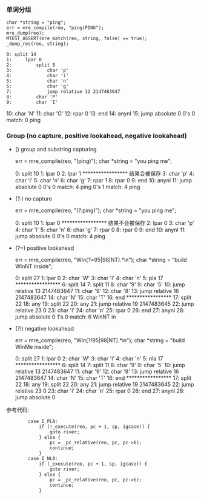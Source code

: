 ### 单词分组

    char *string = "ping";
    err = mre_compile(reo, "ping|PING");
    mre_dump(reo);
    MTEST_ASSERT(mre_match(reo, string, false) == true);
    _dump_res(reo, string);

    0: split 14
    1:     lpar 0
    2:         split 8
    3:             char 'p'
    4:             char 'i'
    5:             char 'n'
    6:             char 'g'
    7:             jump relative 12 2147483647
    8:         char 'P'
    9:         char 'I'
   10:         char 'N'
   11:         char 'G'
   12:     rpar 0
   13:     end
   14: anynl
   15: jump absolute 0
0's 0 match: 0 ping



### Group (no capture, positive lookahead, negative lookahead)

  * ()     group and substring capturing

    err = mre_compile(reo, "(ping)");
    char *string = "you ping me";

    0: split 10
    1:     lpar 0
    2:         lpar 1                 ***************** 结果会被保存
    3:             char 'p'
    4:             char 'i'
    5:             char 'n'
    6:             char 'g'
    7:         rpar 1
    8:     rpar 0
    9:     end
   10: anynl
   11: jump absolute 0
0's 0 match: 4 ping
0's 1 match: 4 ping



  * (?:)   no capture

    err = mre_compile(reo, "(?:ping)");
    char *string = "you ping me";

    0: split 10
    1:     lpar 0                 ***************** 结果不会被保存
    2:         lpar 0
    3:             char 'p'
    4:             char 'i'
    5:             char 'n'
    6:             char 'g'
    7:         rpar 0
    8:     rpar 0
    9:     end
   10: anynl
   11: jump absolute 0
0's 0 match: 4 ping



  * (?=)   positive lookahead

    err = mre_compile(reo, "Win(?=95|98|NT).*in");
    char *string = "build WinNT inside";

    0: split 27
    1:     lpar 0
    2:         char 'W'
    3:         char 'i'
    4:         char 'n'
    5:         pla 17                 *****************
    6:             split 14
    7:                 split 11
    8:                     char '9'
    9:                     char '5'
   10:                     jump relative 13 2147483647
   11:                 char '9'
   12:                 char '8'
   13:                 jump relative 16 2147483647
   14:             char 'N'
   15:             char 'T'
   16:             end                 *****************
   17:         split 22
   18:             any
   19:             split 22
   20:                 any
   21:                 jump relative 19 2147483645
   22:             jump relative 23 0
   23:         char 'i'
   24:         char 'n'
   25:     rpar 0
   26:     end
   27: anynl
   28: jump absolute 0
1's 0 match: 6 WinNT in


  * (?!)   negative lookahead

    err = mre_compile(reo, "Win(?!95|98|NT).*in");
    char *string = "build WinMe inside";


    0: split 27
    1:     lpar 0
    2:         char 'W'
    3:         char 'i'
    4:         char 'n'
    5:         nla 17                 *****************
    6:             split 14
    7:                 split 11
    8:                     char '9'
    9:                     char '5'
   10:                     jump relative 13 2147483647
   11:                 char '9'
   12:                 char '8'
   13:                 jump relative 16 2147483647
   14:             char 'N'
   15:             char 'T'
   16:             end                 *****************
   17:         split 22
   18:             any
   19:             split 22
   20:                 any
   21:                 jump relative 19 2147483645
   22:             jump relative 23 0
   23:         char 'i'
   24:         char 'n'
   25:     rpar 0
   26:     end
   27: anynl
   28: jump absolute 0


参考代码:

            case I_PLA:
                if (!_execute(reo, pc + 1, sp, igcase)) {
                    goto river;
                } else {
                    pc = _pc_relative(reo, pc, pc->b);
                    continue;
                }
            case I_NLA:
                if (_execute(reo, pc + 1, sp, igcase)) {
                    goto river;
                } else {
                    pc = _pc_relative(reo, pc, pc->b);
                    continue;
                }
